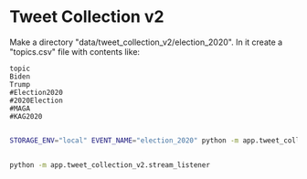 # Tweet Collection v2

Make a directory "data/tweet_collection_v2/election_2020". In it create a "topics.csv" file with contents like:

    topic
    Biden
    Trump
    #Election2020
    #2020Election
    #MAGA
    #KAG2020



```sh

STORAGE_ENV="local" EVENT_NAME="election_2020" python -m app.tweet_collection_v2.stream_listener


python -m app.tweet_collection_v2.stream_listener
```
